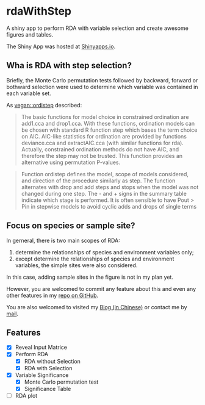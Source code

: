 # rdaWithStep
A shiny app to perform RDA with variable selection and create awesome figures and tables.

The Shiny App was hosted at [Shinyapps.io](https://hanchen.shinyapps.io/rdaWithStep/).

## Wha is RDA with step selection?

Briefly, the Monte Carlo permutation tests followed by backward, forward or bothward selection were used to determine which variable was contained in each variable set.

As [vegan::ordistep](https://www.rdocumentation.org/packages/vegan/versions/2.4-2/topics/ordistep) described:

> The basic functions for model choice in constrained ordination are add1.cca and drop1.cca. With these functions, ordination models can be chosen with standard R function step which bases the term choice on AIC. AIC-like statistics for ordination are provided by functions deviance.cca and extractAIC.cca (with similar functions for rda). Actually, constrained ordination methods do not have AIC, and therefore the step may not be trusted. This function provides an alternative using permutation P-values.

> Function ordistep defines the model, scope of models considered, and direction of the procedure similarly as step. The function alternates with drop and add steps and stops when the model was not changed during one step. The - and + signs in the summary table indicate which stage is performed. It is often sensible to have Pout > Pin in stepwise models to avoid cyclic adds and drops of single terms

## Focus on species or sample site?

In gerneral, there is two main scopes of RDA:

  1. determine the relationships of species and environment variables only;
  2. except determine the relationships of species and environment variables, the simple sites were also considered.
  
In this case, adding sample sites in the figure is not in my plan yet.

However, you are welcomed to commit any feature about this and even any other features in my [repo on GitHub](https://github.com/womeimingzi11/rdaWithStep).

You are also welcomed to visited my [Blog (in Chinese)](https://womeimingzi11.github.io) or contact me by [mail](mailto://chenhan28@gmail.com).


## Features
- [x] Reveal Input Matrice
- [x] Perform RDA
  - [x] RDA without Selection
  - [x] RDA with Selection
- [x] Variable Significance
  - [x] Monte Carlo permutation test
  - [x] Significance Table
- [ ] RDA plot
